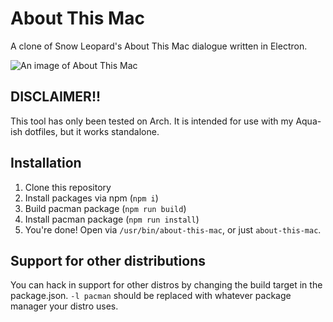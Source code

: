 # About This Mac
A clone of Snow Leopard's About This Mac dialogue written in Electron.

![An image of About This Mac](https://raw.github.com/madeline-xoxo/About-This-Mac/main/resources/screenshot.png)

## DISCLAIMER!!
This tool has only been tested on Arch. It is intended for use with my Aqua-ish dotfiles, but it works standalone.

## Installation
1. Clone this repository
2. Install packages via npm (`npm i`)
3. Build pacman package (`npm run build`)
4. Install pacman package (`npm run install`)
5. You're done! Open via `/usr/bin/about-this-mac`, or just `about-this-mac`.

## Support for other distributions
You can hack in support for other distros by changing the build target in the package.json. `-l pacman` should be replaced with whatever package manager your distro uses.